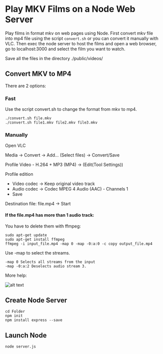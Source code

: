 # Play MKV Films on a Node Web Server
Play films in format mkv on web pages using Node. First convert mkv file into mp4 file using the script ```convert.sh```
or you can convert it manually with VLC. Then exec the node server to host the films and open a web browser, go to localhost:3000 and select
the film you want to watch.

Save all the files in the directory ./public/videos/

## Convert MKV to MP4
There are 2 options: 

### Fast
Use the script convert.sh to change the format from mkv to mp4.
```
./convert.sh file.mkv
./convert.sh file1.mkv file2.mkv file3.mkv
```

### Manually 
Open VLC

Media -> Convert -> Add... (Select files) -> Convert/Save

Profile Video - H.264 + MP3 (MP4) -> (Edit(Tool Settings))

Profile edition
- Video codec -> Keep original video track
- Audio codec -> Codec MPEG 4 Audio (AAC) - Channels 1
- Save

Destination file: file.mp4 -> Start

#### If the file.mp4 has more than 1 audio track:
You have to delete them with ffmpeg:
```
sudo apt-get update
sudo apt-get install ffmpeg
ffmpeg -i input_file.mp4 -map 0 -map -0:a:0 -c copy output_file.mp4
```
Use -map to select the streams.
```
-map 0 Selects all streams from the input
-map -0:a:2 Deselects audio stream 3.
```
More help:

![alt text](https://github.com/xansx/MKV-WebServer/blob/main/ffmpeg.png)

## Create Node Server
```
cd Folder
npm init
npm install express --save
```

## Launch Node
```
node server.js
```
